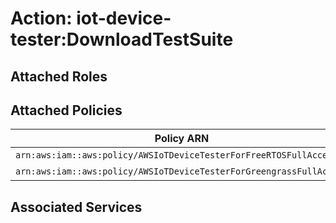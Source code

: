 # Action: iot-device-tester:DownloadTestSuite

## Attached Roles

## Attached Policies

| Policy ARN | Policy Name |
|------------|-------------|
| `arn:aws:iam::aws:policy/AWSIoTDeviceTesterForFreeRTOSFullAccess` | [AWSIoTDeviceTesterForFreeRTOSFullAccess](../policies.md#awsiotdevicetesterforfreertosfullaccess) |
| `arn:aws:iam::aws:policy/AWSIoTDeviceTesterForGreengrassFullAccess` | [AWSIoTDeviceTesterForGreengrassFullAccess](../policies.md#awsiotdevicetesterforgreengrassfullaccess) |

## Associated Services

